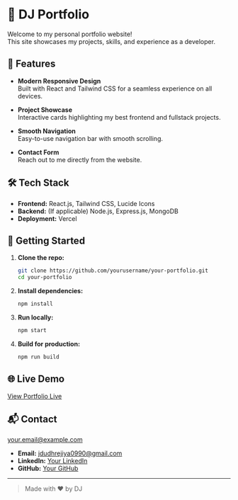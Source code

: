 # 🚀 DJ Portfolio

Welcome to my personal portfolio website!  
This site showcases my projects, skills, and experience as a developer.

## 🌟 Features

- **Modern Responsive Design**  
  Built with React and Tailwind CSS for a seamless experience on all devices.

- **Project Showcase**  
  Interactive cards highlighting my best frontend and fullstack projects.

- **Smooth Navigation**  
  Easy-to-use navigation bar with smooth scrolling.

- **Contact Form**  
  Reach out to me directly from the website.

## 🛠️ Tech Stack

- **Frontend:** React.js, Tailwind CSS, Lucide Icons
- **Backend:** (If applicable) Node.js, Express.js, MongoDB
- **Deployment:** Vercel

## 🚧 Getting Started

1. **Clone the repo:**
   ```bash
   git clone https://github.com/yourusername/your-portfolio.git
   cd your-portfolio
   ```

2. **Install dependencies:**
   ```bash
   npm install
   ```

3. **Run locally:**
   ```bash
   npm start
   ```

4. **Build for production:**
   ```bash
   npm run build
   ```

## 🌐 Live Demo

[View Portfolio Live]([https://your-portfolio.vercel.app](https://portfolio-theta-olive-36.vercel.app/#))

## 📬 Contact
your.email@example.com
- **Email:** jdudhrejiya0990@gmail.com
- **LinkedIn:** [Your LinkedIn](https://linkedin.com/in/jdudhrejiya090)
- **GitHub:** [Your GitHub](https://github.com/Jay09990)

---

> Made with ❤️ by DJ
